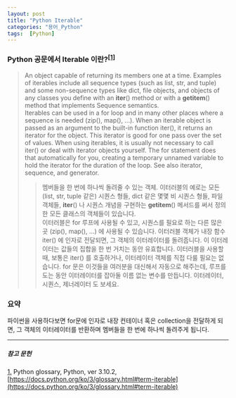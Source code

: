 ```yaml
---
layout: post
title: "Python Iterable"
categories: "용어_Python"
tags:  [Python]
---
```


### Python 공문에서 Iterable 이란?<sup><a href="#footnote_1_1" name="footnote_1_2">[1]</a></sup>
> An object capable of returning its members one at a time. Examples of iterables include all sequence types (such as list, str, and tuple) and some non-sequence types like dict, file objects, and objects of any classes you define with an __iter__() method or with a __getitem__() method that implements Sequence semantics.  
Iterables can be used in a for loop and in many other places where a sequence is needed (zip(), map(), …). When an iterable object is passed as an argument to the built-in function iter(), it returns an iterator for the object. This iterator is good for one pass over the set of values. When using iterables, it is usually not necessary to call iter() or deal with iterator objects yourself. The for statement does that automatically for you, creating a temporary unnamed variable to hold the iterator for the duration of the loop. See also iterator, sequence, and generator.
>> 멤버들을 한 번에 하나씩 돌려줄 수 있는 객체. 이터러블의 예로는 모든 (list, str, tuple 같은) 시퀀스 형들, dict 같은 몇몇 비 시퀀스 형들, 파일 객체들, __iter__() 나 시퀀스 개념을 구현하는 __getitem__() 메서드를 써서 정의한 모든 클래스의 객체들이 있습니다.  
이터러블은 for 루프에 사용될 수 있고, 시퀀스를 필요로 하는 다른 많은 곳 (zip(), map(), …) 에 사용될 수 있습니다. 이터러블 객체가 내장 함수 iter() 에 인자로 전달되면, 그 객체의 이터레이터를 돌려줍니다. 이 이터레이터는 값들의 집합을 한 번 거치는 동안 유효합니다. 이터러블을 사용할 때, 보통은 iter() 를 호출하거나, 이터레이터 객체를 직접 다룰 필요는 없습니다. for 문은 이것들을 여러분을 대신해서 자동으로 해주는데, 루프를 도는 동안 이터레이터를 잡아둘 이름 없는 변수를 만듭니다. 이터레이터, 시퀀스, 제너레이터 도 보세요.

### 요약

파이썬을 사용하다보면 for문에 인자로 내장 컨테이너 혹은 collection을 전달하게 되면, 그 객체의 이터레이터를 반환하며 멤버들을 한 번에 하나씩 돌려주게 됩니다.

---

##### 참고 문헌

<a href="#footnote_1_2" name="footnote_1_1">1.</a>  Python glossary, Python, ver 3.10.2, [https://docs.python.org/ko/3/glossary.html#term-iterable](https://docs.python.org/ko/3/glossary.html#term-iterable)